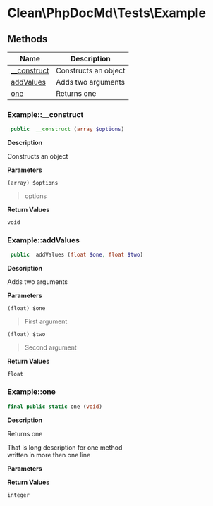 # Clean\PhpDocMd\Tests\Example
## Methods

| Name | Description |
|------|-------------|
|[__construct](#example__construct)|Constructs an object|
|[addValues](#exampleaddvalues)|Adds two arguments|
|[one](#exampleone)|Returns one|


### Example::__construct  

```php
 public  __construct (array $options)
```

**Description**

Constructs an object 

 

**Parameters**

`(array) $options`  

> options  


**Return Values**

`void`





### Example::addValues  

```php
 public  addValues (float $one, float $two)
```

**Description**

Adds two arguments 

 

**Parameters**

`(float) $one`  

> First argument  

`(float) $two`  

> Second argument  


**Return Values**

`float`





### Example::one  

```php
final public static one (void)
```

**Description**

Returns one 

That is long description for one method  
written in more then one line 

**Parameters**


**Return Values**

`integer`




